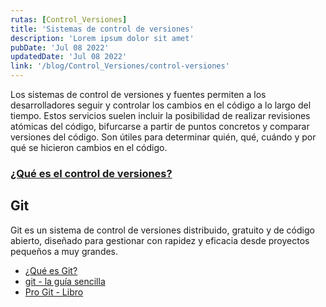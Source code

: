 ```yaml
---
rutas: [Control_Versiones]
title: 'Sistemas de control de versiones'
description: 'Lorem ipsum dolor sit amet'
pubDate: 'Jul 08 2022'
updatedDate: 'Jul 08 2022'
link: '/blog/Control_Versiones/control-versiones'
---
```


Los sistemas de control de versiones y fuentes permiten a los desarrolladores seguir y controlar los cambios en el código a lo largo del tiempo. Estos servicios suelen incluir la posibilidad de realizar revisiones atómicas del código, bifurcarse a partir de puntos concretos y comparar versiones del código. Son útiles para determinar quién, qué, cuándo y por qué se hicieron cambios en el código.

### [¿Qué es el control de versiones?](https://learn.microsoft.com/es-es/devops/develop/git/what-is-version-control)

## Git
Git es un sistema de control de versiones distribuido, gratuito y de código abierto, diseñado para gestionar con rapidez y eficacia desde proyectos pequeños a muy grandes.

* [¿Qué es Git?](https://learn.microsoft.com/es-es/devops/develop/git/what-is-githttps://learn.microsoft.com/es-es/devops/develop/git/what-is-git)
* [git - la guía sencilla](https://rogerdudler.github.io/git-guide/index.es.html)
* [Pro Git - Libro](https://git-scm.com/book/es/v2/)